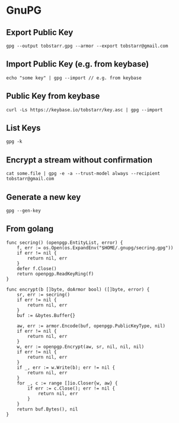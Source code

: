 # GnuPG

## Export Public Key

	gpg --output tobstarr.gpg --armor --export tobstarr@gmail.com

## Import Public Key (e.g. from keybase)

	echo "some key" | gpg --import // e.g. from keybase

## Public Key from keybase

	curl -Ls https://keybase.io/tobstarr/key.asc | gpg --import

## List Keys

	gpg -k

## Encrypt a stream without confirmation

	cat some.file | gpg -e -a --trust-model always --recipient tobstarr@gmail.com

## Generate a new key

	gpg --gen-key

## From golang

	func secring() (openpgp.EntityList, error) {
		f, err := os.Open(os.ExpandEnv("$HOME/.gnupg/secring.gpg"))
		if err != nil {
			return nil, err
		}
		defer f.Close()
		return openpgp.ReadKeyRing(f)
	}

	func encrypt(b []byte, doArmor bool) ([]byte, error) {
		sr, err := secring()
		if err != nil {
			return nil, err
		}
		buf := &bytes.Buffer{}

		aw, err := armor.Encode(buf, openpgp.PublicKeyType, nil)
		if err != nil {
			return nil, err
		}
		w, err := openpgp.Encrypt(aw, sr, nil, nil, nil)
		if err != nil {
			return nil, err
		}
		if _, err := w.Write(b); err != nil {
			return nil, err
		}
		for _, c := range []io.Closer{w, aw} {
			if err := c.Close(); err != nil {
				return nil, err
			}
		}
		return buf.Bytes(), nil
	}

